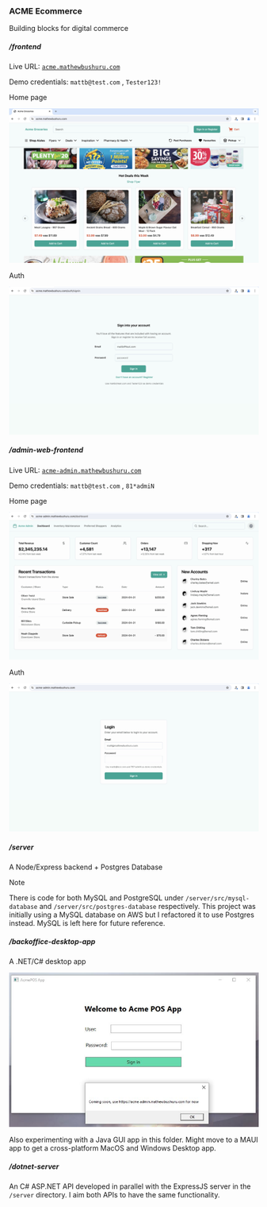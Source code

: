 ### ACME Ecommerce

Building blocks for digital commerce

##### /frontend

Live URL: [`acme.mathewbushuru.com`](https://acme.mathewbushuru.com/)

Demo credentials: `mattb@test.com` , `Tester123!`

Home page

![home](./.github/docs/frontend.jpg)

Auth

![sign](./.github/docs/frontend-signin.jpg)

##### /admin-web-frontend

Live URL: [`acme-admin.mathewbushuru.com`](https://acme-admin.mathewbushuru.com/)

Demo credentials: `mattb@test.com` , `81*admiN`

Home page

![home](./.github/docs/admin-frontend.jpg)

Auth

![sign](./.github/docs/admin-frontend-signin.jpg)

##### /server

A Node/Express backend + Postgres Database

> [!NOTE]
> There is code for both MySQL and PostgreSQL under `/server/src/mysql-database` and `/server/src/postgres-database` respectively. This project was initially using a MySQL database on AWS but I refactored it to use Postgres instead. MySQL is left here for future reference.

##### /backoffice-desktop-app


A .NET/C# desktop app

![sign](./.github/docs/acme-pos-app.JPG)

Also experimenting with a Java GUI app in this folder. Might move to a MAUI app to get a cross-platform MacOS and Windows Desktop app.

##### /dotnet-server

An C# ASP.NET API developed in parallel with the ExpressJS server in the `/server` directory. I aim both APIs to have the same functionality.